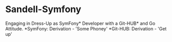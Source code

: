 # Sandell-Symfony
Engaging in Dress-Up as SymFony* Developer with a Git-HUB* and Go Attitude.
*SymFony: Derivation - 'Some Phoney'
*Git-HUB: Derivation - 'Get up'
